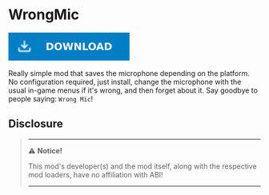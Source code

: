 # WrongMic

[![Download Latest WrongMic.dll](../.Resources/DownloadButtonEnabled.svg "Download Latest WrongMic.dll")](https://github.com/kafeijao/Kafe_CVR_Mods/releases/latest/download/WrongMic.dll)

Really simple mod that saves the microphone depending on the platform. No configuration required, just install, change
the microphone with the usual in-game menus if it's wrong, and then forget about it. Say goodbye to people saying:
`Wrong Mic`!

## Disclosure

> ---
> ⚠️ **Notice!**
>
> This mod's developer(s) and the mod itself, along with the respective mod loaders, have no affiliation with ABI!
>
> ---
